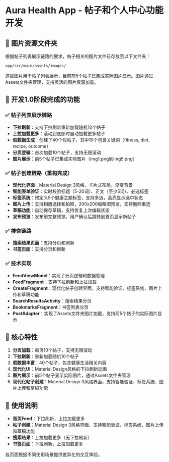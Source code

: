 # Aura Health App - 帖子和个人中心功能开发

## 📸 图片资源文件夹

根据帖子列表展示链路的要求，帖子相关的图片文件已存放至以下文件夹：

```
app/src/main/assets/images/
```

这些图片用于帖子列表展示，目前前5个帖子已集成实际图片显示。图片通过Assets文件夹管理，支持灵活的图片资源加载。

## 🚀 开发1.0阶段完成的功能

### ✅ 帖子列表展示链路
- **下拉刷新**：支持下拉刷新重新加载随机10个帖子
- **上拉加载更多**：滚动到底部时自动加载更多帖子
- **假数据生成**：创建了40个假帖子，其中10个包含关键词（fitness, diet, recipe, outcome）
- **分页逻辑**：首次加载10个帖子，支持无限滚动
- **图片展示**：前5个帖子已集成实际图片（img1.png到img5.png）

### ✅ 帖子创建链路（重构完成）
- **现代化界面**：Material Design 3风格，卡片式布局，渐变背景
- **智能表单验证**：实时校验标题（5-20词）、正文（至少5词）、必选标签
- **标签系统**：预定义5个健康主题标签，支持多选，高亮显示选中状态
- **图片上传**：支持相册选择和拍照，200x200缩略图预览，支持删除重选
- **草稿功能**：自动保存草稿，支持恢复上次编辑状态
- **发布预览**：发布前完整预览，用户确认后跳转到首页显示新帖子

### ✅ 搜索链路
- **搜索结果页面**：支持分页和刷新
- **书签页面**：支持分页和刷新

### ✅ 技术实现
- **FeedViewModel**：实现了分页逻辑和数据管理
- **FeedFragment**：支持下拉刷新和上拉加载
- **CreateFragment**：现代化帖子创建界面，支持智能验证、标签系统、图片上传和草稿功能
- **SearchResultsActivity**：搜索结果分页
- **BookmarksFragment**：书签列表分页
- **PostAdapter**：实现了Assets文件夹图片加载，支持前5个帖子的实际图片显示

## 🔧 核心特性

1. **分页加载**：每页10个帖子，支持无限滚动
2. **下拉刷新**：重新加载随机10个帖子
3. **假数据丰富**：40个帖子，包含健康生活相关内容
4. **现代化UI**：Material Design风格的下拉刷新动画
5. **图片展示**：前5个帖子显示实际图片，通过Assets文件夹管理
6. **现代化帖子创建**：Material Design 3风格界面，支持智能验证、标签系统、图片上传和草稿功能

## 📱 使用说明

- **首页Feed**：下拉刷新，上拉加载更多
- **帖子创建**：Material Design 3风格界面，支持智能验证、标签系统、图片上传和草稿功能
- **搜索结果**：上拉加载更多（无下拉刷新）
- **书签页面**：下拉刷新，上拉加载更多

各页面根据不同使用场景提供差异化的交互体验。
